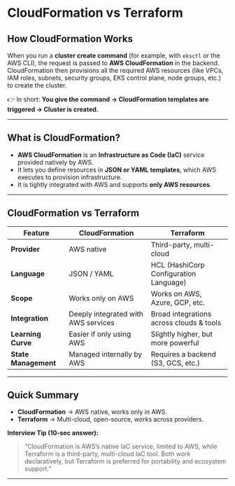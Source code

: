 # CloudFormation vs Terraform

## How CloudFormation Works

When you run a **cluster create command** (for example, with `eksctl` or the AWS CLI), the request is passed to **AWS CloudFormation** in the backend.
CloudFormation then provisions all the required AWS resources (like VPCs, IAM roles, subnets, security groups, EKS control plane, node groups, etc.) to create the cluster.

👉 In short: **You give the command → CloudFormation templates are triggered → Cluster is created.**

---

## What is CloudFormation?

* **AWS CloudFormation** is an **Infrastructure as Code (IaC)** service provided natively by AWS.
* It lets you define resources in **JSON or YAML templates**, which AWS executes to provision infrastructure.
* It is tightly integrated with AWS and supports **only AWS resources**.

---

## CloudFormation vs Terraform

| Feature              | CloudFormation                      | Terraform                                |
| -------------------- | ----------------------------------- | ---------------------------------------- |
| **Provider**         | AWS native                          | Third-party, multi-cloud                 |
| **Language**         | JSON / YAML                         | HCL (HashiCorp Configuration Language)   |
| **Scope**            | Works only on AWS                   | Works on AWS, Azure, GCP, etc.           |
| **Integration**      | Deeply integrated with AWS services | Broad integrations across clouds & tools |
| **Learning Curve**   | Easier if only using AWS            | Slightly higher, but more powerful       |
| **State Management** | Managed internally by AWS           | Requires a backend (S3, GCS, etc.)       |

---

## Quick Summary

* **CloudFormation** → AWS native, works only in AWS.
* **Terraform** → Multi-cloud, open-source, works across providers.

**Interview Tip (10-sec answer):**

> “CloudFormation is AWS’s native IaC service, limited to AWS, while Terraform is a third-party, multi-cloud IaC tool. Both work declaratively, but Terraform is preferred for portability and ecosystem support.”

---
